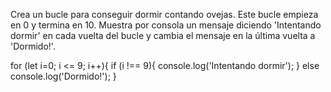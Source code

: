 Crea un bucle para conseguir dormir contando ovejas. Este bucle empieza en 0 y termina en 10. Muestra por consola un mensaje diciendo 'Intentando dormir' en cada vuelta del bucle y cambia el mensaje en la última vuelta a 'Dormido!'.

for (let i=0; i <= 9; i++){
    if (i !== 9){
        console.log('Intentando dormir');
    } else console.log('Dormido!');
}